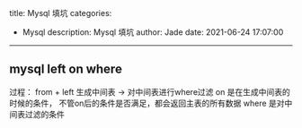 title: Mysql 填坑
categories:
  - Mysql
description: Mysql 填坑
author: Jade
date: 2021-06-24 17:07:00
---

## mysql left on where
过程： from + left 生成中间表 -> 对中间表进行where过滤
on 是在生成中间表的时候的条件， 不管on后的条件是否满足，都会返回主表的所有数据
where 是对中间表过滤的条件
